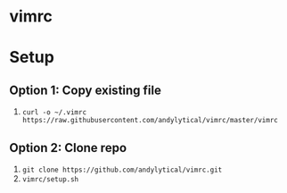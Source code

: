 # vimrc

# Setup
## Option 1: Copy existing file
1. `curl -o ~/.vimrc https://raw.githubusercontent.com/andylytical/vimrc/master/vimrc`

## Option 2: Clone repo
1. `git clone https://github.com/andylytical/vimrc.git`
2. `vimrc/setup.sh`
